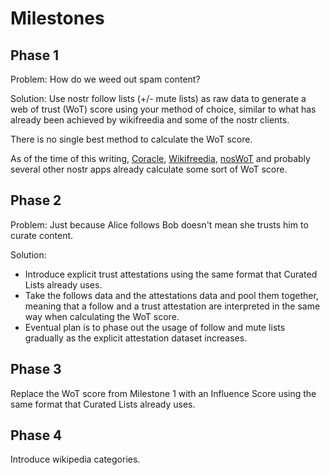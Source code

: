 Milestones
=====

## Phase 1

Problem: How do we weed out spam content?

Solution: Use nostr follow lists (+/- mute lists) as raw data to generate a web of trust (WoT) score using your method of choice, similar to what has already been achieved by wikifreedia and some of the nostr clients. 

There is no single best method to calculate the WoT score.

As of the time of this writing, [Coracle](https://coracle.social/), [Wikifreedia](https://wikifreedia.xyz), [nosWoT](https://noswot.org) and probably several other nostr apps already calculate some sort of WoT score.

## Phase 2

Problem: Just because Alice follows Bob doesn't mean she trusts him to curate content.

Solution:
- Introduce explicit trust attestations using the same format that Curated Lists already uses.
- Take the follows data and the attestations data and pool them together, meaning that a follow and a trust attestation are interpreted in the same way when calculating the WoT score.
- Eventual plan is to phase out the usage of follow and mute lists gradually as the explicit attestation dataset increases.

## Phase 3

Replace the WoT score from Milestone 1 with an Influence Score using the same format that Curated Lists already uses.

## Phase 4

Introduce wikipedia categories.







